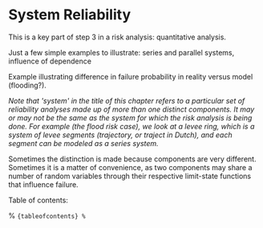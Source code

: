 # System Reliability

This is a key part of step 3 in a risk analysis: quantitative analysis.

Just a few simple examples to illustrate: series and parallel systems, influence of dependence 

Example illustrating difference in failure probability in reality versus model (flooding?).

*Note that 'system' in the title of this chapter refers to a particular set of reliability analyses made up of more than one distinct components. It may or may not be the same as the system for which the risk analysis is being done. For example (the flood risk case), we look at a levee ring, which is a system of levee segments (trajectory, or traject in Dutch), and each segment can be modeled as a series system.*

Sometimes the distinction is made because components are very different. Sometimes it is a matter of convenience, as two components may share a number of random variables through their respective limit-state functions that influence failure.


Table of contents:

% ```{tableofcontents}
% ```